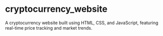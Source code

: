 # cryptocurrency_website
A  cryptocurrency website built using HTML, CSS, and JavaScript, featuring real-time price tracking and market trends.
